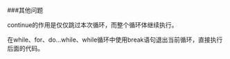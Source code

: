 ###其他问题

 continue的作用是仅仅跳过本次循环，而整个循环体继续执行。



 在while、for、do...while、while循环中使用break语句退出当前循环，直接执行后面的代码。
